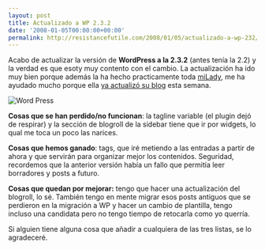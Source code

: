 ```yaml
---
layout: post
title: Actualizado a WP 2.3.2
date: '2008-01-05T00:00:00+00:00'
permalink: http://resistancefutile.com/2008/01/05/actualizado-a-wp-232/
---
```

Acabo de actualizar la versión de <strong>WordPress a la 2.3.2</strong> (antes tenía la 2.2) y la verdad es que esoty muy contento con el cambio. La actualización ha ido muy bien porque además la ha hecho practicamente toda <a href="http://childrenatyourfeet.com">miLady</a>, me ha ayudado mucho porque ella <a href="http://childrenatyourfeet.com/2008/01/02/ano-nuevo-blog-nuevo/">ya actualizó su blog</a> esta semana.

<img src='http://resistancefutile.com/wp-content/wordpress_logo_with_name.png' alt='Word Press' class="centro" />

<strong>Cosas que se han perdido/no funcionan</strong>: la tagline variable (el plugin dejó de respirar) y la sección de blogroll de la sidebar tiene que ir por widgets, lo qual me toca un poco las narices.

<strong>Cosas que hemos ganado</strong>: tags, que iré metiendo a las entradas a partir de ahora y que servirán para organizar mejor los contenidos. Seguridad, recordemos que la anterior versión había un fallo que permitía leer borradores y posts a futuro.

<strong>Cosas que quedan por mejorar:</strong> tengo que hacer una actualización del blogroll, lo sé. También tengo en mente migrar esos posts antiguos que se perdieron en la migración a WP y hacer un cambio de plantilla, tengo incluso una candidata pero no tengo tiempo de retocarla como yo querría.

Si alguien tiene alguna cosa que añadir a cualquiera de las tres listas, se lo agradeceré.
